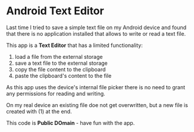 # Android Text Editor

Last time I tried to save a simple text file on my Android device and found that there is no application 
installed that allows to write or read a text file.

This app is a **Text Editor** that has a limited functionality:
1) load a file from the external storage
2) save a text file to the external storage
3) copy the file content to the clipboard
4) paste the clipboard's content to the file

As this app uses the device's internal file picker there is no need to grant any permissions for reading and 
writing.

On my real device an existing file doe not get overwritten, but a new file is created with (1) at the end.

This code is **Public DOmain** - have fun with the app.
